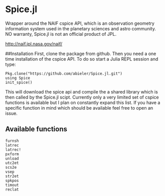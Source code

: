 # Spice.jl

Wrapper around the NAIF cspice API, which is an observation geometry information system used in
the planetary sciences and astro community. NO warranty, Spice.jl is not an official product of JPL.

http://naif.jpl.nasa.gov/naif/


##Installation
First, clone the package from github. Then you need a one time installation of the cspice API. To do so start a Julia REPL
session and type:
```
Pkg.clone("https://github.com/abieler/Spice.jl.git")
using Spice
init_spice()
```

This will download the spice api and compile the a shared library which is then called by the Spice.jl scipt.
Currently only a very limited set of cspice functions is available but I plan on constantly expand this list. If
you have a specific function in mind which should be available feel free to open an issue.

## Available functions
```
furnsh
latrec
latrec!
pxform
unload
utc2et
scs2e
vsep
str2et
spkpos
timout
reclat
```

